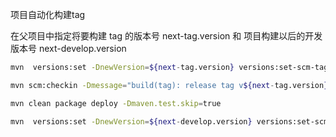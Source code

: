 项目自动化构建tag

在父项目中指定将要构建 tag 的版本号 next-tag.version  和 项目构建以后的开发版本号 next-develop.version

```bash
mvn  versions:set -DnewVersion=${next-tag.version} versions:set-scm-tag -DnewTag=v${next-tag.version} versions:commit

mvn scm:checkin -Dmessage="build(tag): release tag v${next-tag.version}" scm:tag -Dtag=v${next-tag.version}

mvn clean package deploy -Dmaven.test.skip=true

mvn  versions:set -DnewVersion=${next-develop.version} versions:set-scm-tag -DnewTag=HEAD versions:commit scm:checkin -Dmessage="build(pom): pom.xml version change to ${next-develop.version}"

```

